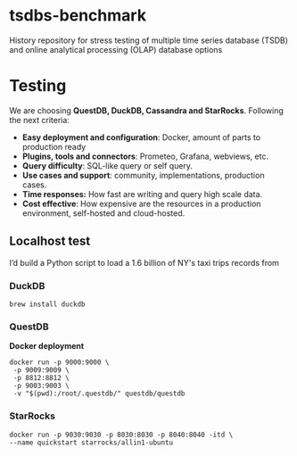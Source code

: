 # tsdbs-benchmark
History repository for stress testing of multiple time series database (TSDB) and online analytical processing (OLAP) database options

# Testing

We are choosing **QuestDB, DuckDB, Cassandra and StarRocks**. Following the next criteria:

- **Easy deployment and configuration**: Docker, amount of parts to production ready
- **Plugins, tools and connectors**: Prometeo, Grafana, webviews, etc.
- **Query difficulty**: SQL-like query or self query.
- **Use cases and support**: community, implementations, production cases.
- **Time responses:** How fast are writing and query high scale data.
- **Cost effective**: How expensive are the resources in a production environment, self-hosted and cloud-hosted.

## Localhost test

I’d build a Python script to load a 1.6 billion of NY's taxi trips records from 

### DuckDB

```
brew install duckdb
```
### QuestDB
**Docker deployment**
```
docker run -p 9000:9000 \
 -p 9009:9009 \
 -p 8812:8812 \
 -p 9003:9003 \
 -v "$(pwd):/root/.questdb/" questdb/questdb
```

### StarRocks
```
docker run -p 9030:9030 -p 8030:8030 -p 8040:8040 -itd \
--name quickstart starrocks/allin1-ubuntu
```